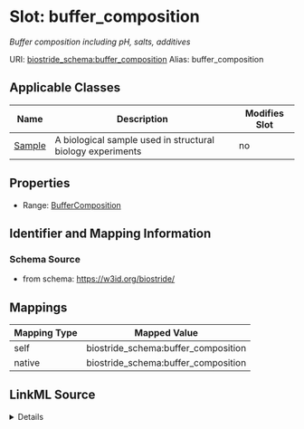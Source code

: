 

# Slot: buffer_composition 


_Buffer composition including pH, salts, additives_





URI: [biostride_schema:buffer_composition](https://w3id.org/biostride/schema/buffer_composition)
Alias: buffer_composition

<!-- no inheritance hierarchy -->





## Applicable Classes

| Name | Description | Modifies Slot |
| --- | --- | --- |
| [Sample](Sample.md) | A biological sample used in structural biology experiments |  no  |






## Properties

* Range: [BufferComposition](BufferComposition.md)




## Identifier and Mapping Information






### Schema Source


* from schema: https://w3id.org/biostride/




## Mappings

| Mapping Type | Mapped Value |
| ---  | ---  |
| self | biostride_schema:buffer_composition |
| native | biostride_schema:buffer_composition |




## LinkML Source

<details>
```yaml
name: buffer_composition
description: Buffer composition including pH, salts, additives
from_schema: https://w3id.org/biostride/
rank: 1000
alias: buffer_composition
owner: Sample
domain_of:
- Sample
range: BufferComposition

```
</details>
